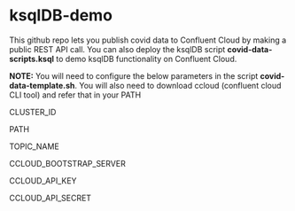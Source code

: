 # ksqlDB-demo

This github repo lets you publish covid data to Confluent Cloud by making a public REST API call. You can also deploy the ksqlDB script **covid-data-scripts.ksql** to demo ksqlDB functionality on Confluent Cloud.

**NOTE:** You will need to configure the below parameters in the script **covid-data-template.sh**. You will also need to download ccloud (confluent cloud CLI tool) and refer that in your PATH

CLUSTER_ID

PATH

TOPIC_NAME

CCLOUD_BOOTSTRAP_SERVER

CCLOUD_API_KEY

CCLOUD_API_SECRET

